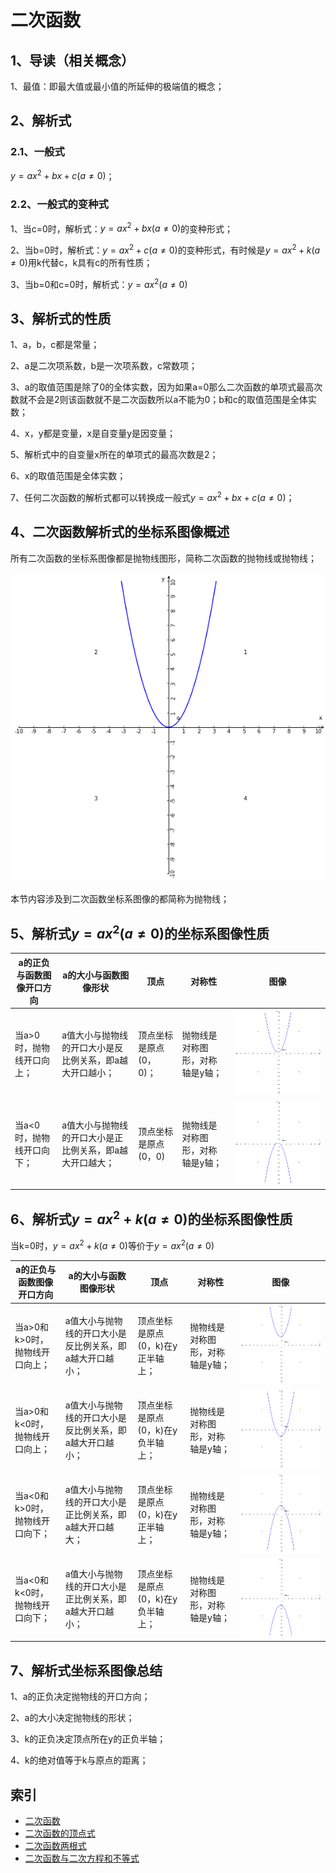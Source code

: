 # 二次函数
## 1、导读（相关概念）

1、最值：即最大值或最小值的所延伸的极端值的概念；

## 2、解析式
### 2.1、一般式
$y = ax^{2} + bx + c (a\ne0)$；

### 2.2、一般式的变种式

1、当c=0时，解析式：$y = ax^{2} + bx (a\ne0)$的变种形式；

2、当b=0时，解析式：$y = ax^{2} + c (a\ne0)$的变种形式，有时候是$y = ax^{2} + k (a\ne0)$用k代替c，k具有c的所有性质；

3、当b=0和c=0时，解析式：$y = ax^{2}(a\ne0)$

## 3、解析式的性质

1、a，b，c都是常量；

2、a是二次项系数，b是一次项系数，c常数项；

3、a的取值范围是除了0的全体实数，因为如果a=0那么二次函数的单项式最高次数就不会是2则该函数就不是二次函数所以a不能为0；b和c的取值范围是全体实数；

4、x，y都是变量，x是自变量y是因变量；

5、解析式中的自变量x所在的单项式的最高次数是2；

6、x的取值范围是全体实数；

7、任何二次函数的解析式都可以转换成一般式$y = ax^{2} + bx + c (a\ne0)$；

## 4、二次函数解析式的坐标系图像概述

所有二次函数的坐标系图像都是抛物线图形，简称二次函数的抛物线或抛物线；

![](../images/二次函数01.png)

本节内容涉及到二次函数坐标系图像的都简称为抛物线；

## 5、解析式$y = ax^{2}(a\ne0)$的坐标系图像性质

| a的正负与函数图像开口方向 | a的大小与函数图像形状 | 顶点 | 对称性 | 图像 |
| --- | --- | --- | --- | --- |
| 当a>0时，抛物线开口向上； | a值大小与抛物线的开口大小是反比例关系，即a越大开口越小； | 顶点坐标是原点(0，0)； | 抛物线是对称图形，对称轴是y轴； | ![](../images/二次函数02.png) |
| 当a<0时，抛物线开口向下；| a值大小与抛物线的开口大小是正比例关系，即a越大开口越大； | 顶点坐标是原点(0，0) | 抛物线是对称图形，对称轴是y轴； | ![](../images/二次函数03.png) |

## 6、解析式$y = ax^{2} + k(a\ne0)$的坐标系图像性质

当k=0时，$y = ax^{2} + k(a\ne0)$等价于$y = ax^{2}(a\ne0)$

| a的正负与函数图像开口方向 | a的大小与函数图像形状 | 顶点 | 对称性 | 图像 |
| --- | --- | --- | --- | --- |
| 当a>0和k>0时，抛物线开口向上； | a值大小与抛物线的开口大小是反比例关系，即a越大开口越小； | 顶点坐标是原点(0，k)在y正半轴上； | 抛物线是对称图形，对称轴是y轴； | ![](../images/二次函数04.png) |
| 当a>0和k<0时，抛物线开口向上； | a值大小与抛物线的开口大小是反比例关系，即a越大开口越小； | 顶点坐标是原点(0，k)在y负半轴上； | 抛物线是对称图形，对称轴是y轴； | ![](../images/二次函数05.png) |
| 当a<0和k>0时，抛物线开口向下； | a值大小与抛物线的开口大小是正比例关系，即a越大开口越大； | 顶点坐标是原点(0，k)在y正半轴上； | 抛物线是对称图形，对称轴是y轴； | ![](../images/二次函数06.png) |
| 当a<0和k<0时，抛物线开口向下； | a值大小与抛物线的开口大小是正比例关系，即a越大开口越小； | 顶点坐标是原点(0，k)在y负半轴上； | 抛物线是对称图形，对称轴是y轴； | ![](../images/二次函数07.png) |

## 7、解析式坐标系图像总结
1、a的正负决定抛物线的开口方向；

2、a的大小决定抛物线的形状；

3、k的正负决定顶点所在y的正负半轴；

4、k的绝对值等于k与原点的距离；


## 索引
- [二次函数](./二次函数.md)
- [二次函数的顶点式](./二次函数的顶点式.md)
- [二次函数两根式](./二次函数两根式.md)
- [二次函数与二次方程和不等式](二次函数与二次方程和不等式.md)